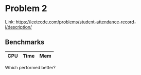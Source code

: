 # Problem 2

Link: https://leetcode.com/problems/student-attendance-record-i/description/

## Benchmarks

| CPU   | Time  | Mem  |
|-------|-------|------|

Which performed better?